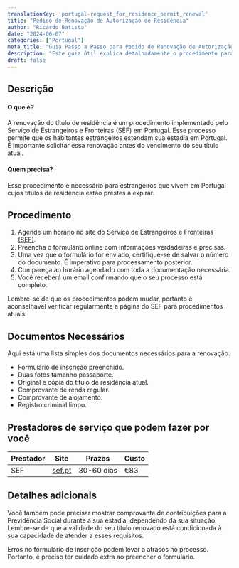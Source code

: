 ```yaml
---
translationKey: 'portugal-request_for_residence_permit_renewal'
title: "Pedido de Renovação de Autorização de Residência"
author: "Ricardo Batista"
date: "2024-06-07"
categories: ["Portugal"]
meta_title: "Guia Passo a Passo para Pedido de Renovação de Autorização de Residência"
description: "Este guia útil explica detalhadamente o procedimento para a renovação de autorizações de residência em Portugal."
draft: false
---
```


## Descrição

#### O que é?
A renovação do título de residência é um procedimento implementado pelo Serviço de Estrangeiros e Fronteiras (SEF) em Portugal. Esse processo permite que os habitantes estrangeiros estendam sua estadia em Portugal. É importante solicitar essa renovação antes do vencimento do seu título atual.

#### Quem precisa?
Esse procedimento é necessário para estrangeiros que vivem em Portugal cujos títulos de residência estão prestes a expirar.

## Procedimento

1. Agende um horário no site do Serviço de Estrangeiros e Fronteiras [(SEF)](https://www.sef.pt/).
2. Preencha o formulário online com informações verdadeiras e precisas.
3. Uma vez que o formulário for enviado, certifique-se de salvar o número do documento. É imperativo para processamento posterior.
4. Compareça ao horário agendado com toda a documentação necessária.
5. Você receberá um email confirmando que o seu processo está completo.

Lembre-se de que os procedimentos podem mudar, portanto é aconselhável verificar regularmente a página do SEF para procedimentos atuais.

## Documentos Necessários

Aqui está uma lista simples dos documentos necessários para a renovação:

- Formulário de inscrição preenchido.
- Duas fotos tamanho passaporte.
- Original e cópia do título de residência atual.
- Comprovante de renda regular.
- Comprovante de alojamento.
- Registro criminal limpo.

## Prestadores de serviço que podem fazer por você

| Prestador       |     Site                                    |     Prazos     |       Custo      |
| --------------- | -------------------------------------| ---------------   | -------------- |
| SEF               |  [sef.pt](https://www.sef.pt/)          |      30-60 dias |  €83            |

## Detalhes adicionais

Você também pode precisar mostrar comprovante de contribuições para a Previdência Social durante a sua estadia, dependendo da sua situação. Lembre-se de que a validade do seu título renovado está condicionada à sua capacidade de atender a esses requisitos.

Erros no formulário de inscrição podem levar a atrasos no processo. Portanto, é preciso ter cuidado extra ao preencher o formulário.